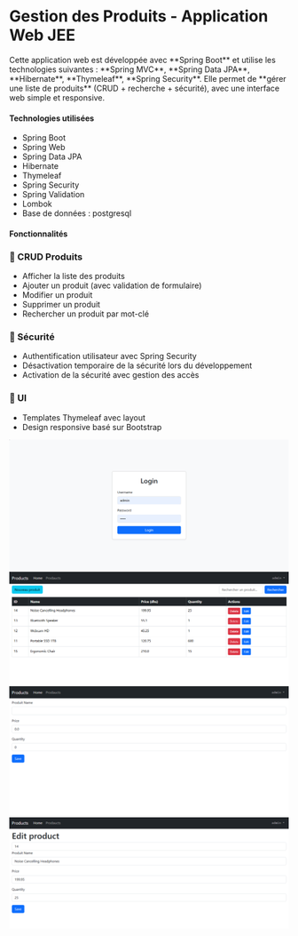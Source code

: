 <h1>Gestion des Produits - Application Web JEE</h1>
<p>
Cette application web est développée avec **Spring Boot** et utilise les technologies suivantes : **Spring MVC**, **Spring Data JPA**, **Hibernate**, **Thymeleaf**, **Spring Security**.  
Elle permet de **gérer une liste de produits** (CRUD + recherche + sécurité), avec une interface web simple et responsive.
</p>

<h4>Technologies utilisées</h4>
<p>

- Spring Boot
- Spring Web
- Spring Data JPA
- Hibernate
- Thymeleaf
- Spring Security
- Spring Validation
- Lombok
- Base de données : postgresql

</p>

<h4>Fonctionnalités </h4>
<p>

### 🔹 CRUD Produits
- Afficher la liste des produits
- Ajouter un produit (avec validation de formulaire)
- Modifier un produit
- Supprimer un produit
- Rechercher un produit par mot-clé

### 🔹 Sécurité
- Authentification utilisateur avec Spring Security
- Désactivation temporaire de la sécurité lors du développement
- Activation de la sécurité avec gestion des accès

### 🔹 UI
- Templates Thymeleaf avec layout
- Design responsive basé sur Bootstrap

</p>

<img src="./src/main/resources/images/img.png">
<img src="./src/main/resources/images/img_3.png">
<img src="./src/main/resources/images/img_1.png">
<img src="./src/main/resources/images/img_2.png">
